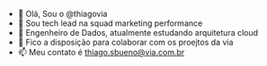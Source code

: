 - 👋 Olá, Sou o @thiagovia
- 👀 Sou tech lead na squad marketing performance
- 🌱 Engenheiro de Dados, atualmente estudando arquitetura cloud
- 💞️ Fico a disposição para colaborar com os proejtos da via
- 📫 Meu contato é thiago.sbueno@via.com.br

<!---
thiagovia/thiagovia is a ✨ special ✨ repository because its `README.md` (this file) appears on your GitHub profile.
You can click the Preview link to take a look at your changes.
--->
